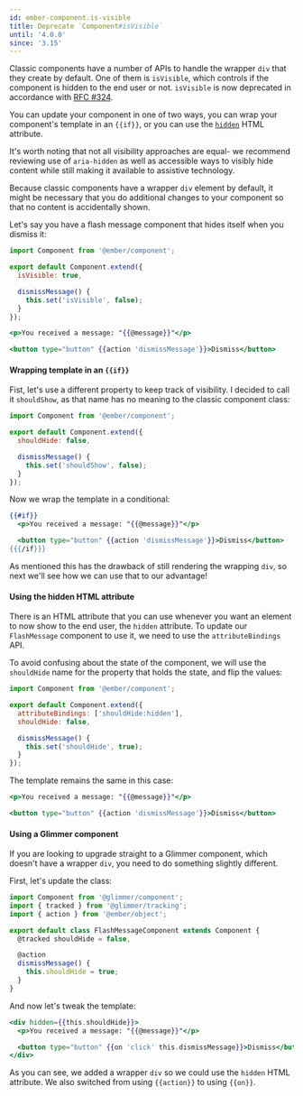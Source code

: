 ```yaml
---
id: ember-component.is-visible
title: Deprecate `Component#isVisible`
until: '4.0.0'
since: '3.15'
---
```


Classic components have a number of APIs to handle the wrapper `div` that they create by default.
One of them is `isVisible`, which controls if the component is hidden to the end user or not.
`isVisible` is now deprecated in accordance with [RFC #324](https://github.com/emberjs/rfcs/blob/master/text/0324-deprecate-component-isvisible.md).

You can update your component in one of two ways, you can wrap your component's template in an `{{if}}`, or you can use the [`hidden`](https://developer.mozilla.org/en-US/docs/Web/HTML/Global_attributes/hidden) HTML attribute.

It's worth noting that not all visibility approaches are equal- we recommend reviewing use of `aria-hidden` as well as accessible ways to visibly hide content while still making it available to assistive technology. 

Because classic components have a wrapper `div` element by default,
it might be necessary that you do additional changes to your component so that no content is accidentally shown.

Let's say you have a flash message component that hides itself when you dismiss it:

```js {data-filename=app/components/flash-message.js}
import Component from '@ember/component';

export default Component.extend({
  isVisible: true,

  dismissMessage() {
    this.set('isVisible', false);
  }
});
```

```handlebars {data-filename=app/components/flash-message.hbs}
<p>You received a message: "{{@message}}"</p>

<button type="button" {{action 'dismissMessage'}}>Dismiss</button>
```

#### Wrapping template in an `{{if}}`

Fist, let's use a different property to keep track of visibility.
I decided to call it `shouldShow`, as that name has no meaning to the classic component class:

```js {data-filename=app/components/flash-message.js}
import Component from '@ember/component';

export default Component.extend({
  shouldHide: false,

  dismissMessage() {
    this.set('shouldShow', false);
  }
});
```

Now we wrap the template in a conditional:

```handlebars {data-filename=app/components/flash-message.hbs}
{{#if}}
  <p>You received a message: "{{@message}}"</p>

  <button type="button" {{action 'dismissMessage'}}>Dismiss</button>
{{{/if}}}
```

As mentioned this has the drawback of still rendering the wrapping `div`, so next we'll see how we can use that to our advantage!

#### Using the hidden HTML attribute

There is an HTML attribute that you can use whenever you want an element to now show to the end user, the `hidden` attribute.
To update our `FlashMessage` component to use it, we need to use the `attributeBindings` API.

To avoid confusing about the state of the component, we will use the `shouldHide` name for the property that holds the state,
and flip the values:

```js {data-filename=app/components/flash-message.js}
import Component from '@ember/component';

export default Component.extend({
  attributeBindings: ['shouldHide:hidden'],
  shouldHide: false,

  dismissMessage() {
    this.set('shouldHide', true);
  }
});
```

The template remains the same in this case:

```handlebars {data-filename=app/components/flash-message.hbs}
<p>You received a message: "{{@message}}"</p>

<button type="button" {{action 'dismissMessage'}}>Dismiss</button>
```

#### Using a Glimmer component

If you are looking to upgrade straight to a Glimmer component, which doesn't have a wrapper `div`,
you need to do something slightly different.

First, let's update the class:

```js {data-filename=app/components/flash-message.js}
import Component from '@glimmer/component';
import { tracked } from '@glimmer/tracking';
import { action } from '@ember/object';

export default class FlashMessageComponent extends Component {
  @tracked shouldHide = false,

  @action
  dismissMessage() {
    this.shouldHide = true;
  }
}
```

And now let's tweak the template:

```handlebars {data-filename=app/components/flash-message.hbs}
<div hidden={{this.shouldHide}}>
  <p>You received a message: "{{@message}}"</p>

  <button type="button" {{on 'click' this.dismissMessage}}>Dismiss</button>
</div>
```

As you can see, we added a wrapper `div` so we could use the `hidden` HTML attribute.
We also switched from using `{{action}}` to using `{{on}}`.
